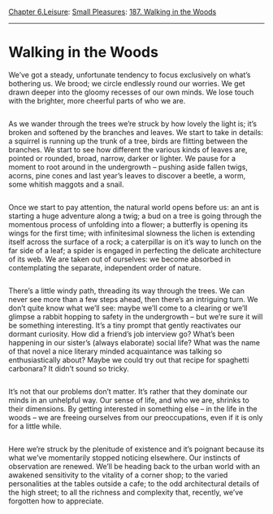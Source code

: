 [Chapter 6.Leisure](https://www.theschooloflife.com/thebookoflife/category/leisure/): [Small Pleasures](https://www.theschooloflife.com/thebookoflife/category/leisure/small-pleasures/): [187. Walking in the Woods](https://www.theschooloflife.com/thebookoflife/walking-in-the-woods/)

* * *

# Walking in the Woods

We’ve got a steady, unfortunate tendency to focus exclusively on what’s bothering us. We brood; we circle endlessly round our worries. We get drawn deeper into the gloomy recesses of our own minds. We lose touch with the brighter, more cheerful parts of who we are.&nbsp;

<figure class="aligncenter"><img src="https://www.theschooloflife.com/thebookoflife/wp-content/uploads/2019/09/29820699478_6437dd64f1_z.jpg" alt="" class="wp-image-23655" srcset="https://www.theschooloflife.com/thebookoflife/wp-content/uploads/2019/09/29820699478_6437dd64f1_z.jpg 640w, https://www.theschooloflife.com/thebookoflife/wp-content/uploads/2019/09/29820699478_6437dd64f1_z-300x200.jpg 300w" sizes="(max-width: 640px) 100vw, 640px"></figure>

As we wander through the trees we’re struck by how lovely the light is; it’s broken and softened by the branches and leaves. We start to take in details: a squirrel is running up the trunk of a tree, birds are flitting between the branches. We start to see how different the various kinds of leaves are, pointed or rounded, broad, narrow, darker or lighter. We pause for a moment to root around in the undergrowth – pushing aside fallen twigs, acorns, pine cones and last year’s leaves to discover a beetle, a worm, some whitish maggots and a snail.&nbsp;&nbsp;

<figure class="aligncenter"><img src="https://www.theschooloflife.com/thebookoflife/wp-content/uploads/2019/09/40694248350_8482da0d80_z.jpg" alt="" class="wp-image-23656" srcset="https://www.theschooloflife.com/thebookoflife/wp-content/uploads/2019/09/40694248350_8482da0d80_z.jpg 640w, https://www.theschooloflife.com/thebookoflife/wp-content/uploads/2019/09/40694248350_8482da0d80_z-300x225.jpg 300w" sizes="(max-width: 640px) 100vw, 640px"></figure>

Once we start to pay attention, the natural world opens before us: an ant is starting a huge adventure along a twig; a bud on a tree is going through the momentous process of unfolding into a flower; a butterfly is opening its wings for the first time; with infinitesimal slowness the lichen is extending itself across the surface of a rock; a caterpillar is on it’s way to lunch on the far side of a leaf; a spider is engaged in perfecting the delicate architecture of its web. We are taken out of ourselves: we become absorbed in contemplating the separate, independent order of nature.&nbsp;

<figure class="aligncenter"><img src="https://www.theschooloflife.com/thebookoflife/wp-content/uploads/2019/09/44490215674_1827143d87_z.jpg" alt="" class="wp-image-23657" srcset="https://www.theschooloflife.com/thebookoflife/wp-content/uploads/2019/09/44490215674_1827143d87_z.jpg 640w, https://www.theschooloflife.com/thebookoflife/wp-content/uploads/2019/09/44490215674_1827143d87_z-300x200.jpg 300w" sizes="(max-width: 640px) 100vw, 640px"></figure>

There’s a little windy path, threading its way through the trees. We can never see more than a few steps ahead, then there’s an intriguing turn. We don’t quite know what we’ll see: maybe we’ll come to a clearing or we’ll glimpse a rabbit hopping to safety in the undergrowth – but we’re sure it will be something interesting. It’s a tiny prompt that gently reactivates our dormant curiosity. How did a friend’s job interview go? What’s been happening in our sister’s (always elaborate) social life? What was the name of that novel a nice literary minded acquaintance was talking so enthusiastically about? Maybe we could try out that recipe for spaghetti carbonara? It didn’t sound so tricky.&nbsp;

<figure class="aligncenter"><img src="https://www.theschooloflife.com/thebookoflife/wp-content/uploads/2019/09/34246219685_b2a45c5140_z.jpg" alt="" class="wp-image-23658" srcset="https://www.theschooloflife.com/thebookoflife/wp-content/uploads/2019/09/34246219685_b2a45c5140_z.jpg 640w, https://www.theschooloflife.com/thebookoflife/wp-content/uploads/2019/09/34246219685_b2a45c5140_z-300x199.jpg 300w" sizes="(max-width: 640px) 100vw, 640px"></figure>

It’s not that our problems don’t matter. It’s rather that they dominate our minds in an unhelpful way. Our sense of life, and who we are, shrinks to their dimensions. By getting interested in something else – in the life in the woods – we are freeing ourselves from our preoccupations, even if it is only for a little while.&nbsp;

<figure class="aligncenter"><img src="https://www.theschooloflife.com/thebookoflife/wp-content/uploads/2019/09/45575815735_e8b30f7f95_z.jpg" alt="" class="wp-image-23659" srcset="https://www.theschooloflife.com/thebookoflife/wp-content/uploads/2019/09/45575815735_e8b30f7f95_z.jpg 640w, https://www.theschooloflife.com/thebookoflife/wp-content/uploads/2019/09/45575815735_e8b30f7f95_z-300x183.jpg 300w" sizes="(max-width: 640px) 100vw, 640px"></figure>

Here we’re struck by the plenitude of existence and it’s poignant because its what we’ve momentarily stopped noticing elsewhere. Our instincts of observation are renewed. We’ll be heading back to the urban world with an awakened sensitivity to the vitality of a corner shop; to the varied personalities at the tables outside a cafe; to the odd architectural details of the high street; to all the richness and complexity that, recently, we’ve forgotten how to appreciate.
